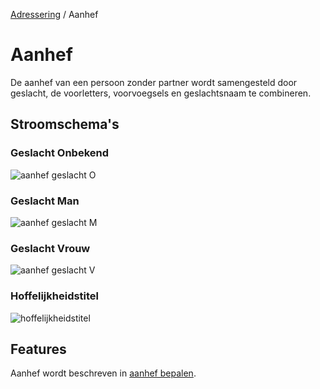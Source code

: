 [Adressering](/personen/informatieproducten/adressering) / Aanhef

# Aanhef

De aanhef van een persoon zonder partner wordt samengesteld door geslacht, de voorletters, voorvoegsels en geslachtsnaam te combineren.

## Stroomschema's

### Geslacht Onbekend
![aanhef geslacht O](stroomschema-geslacht-O.png)

### Geslacht Man
![aanhef geslacht M](stroomschema-aanhef-M.png)

### Geslacht Vrouw
![aanhef geslacht V](stroomschema-aanhef-V.png)

### Hoffelijkheidstitel
![hoffelijkheidstitel](stroomschema-hoffelijkheidstitel.png)

## Features
Aanhef wordt beschreven in [aanhef bepalen](/features/persoon/adressering/aanhef/summary.feature).